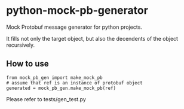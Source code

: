 # python-mock-pb-generator
Mock Protobuf message generator for python projects.

It fills not only the target object, but also the decendents of the object recursively. 

## How to use

```
from mock_pb_gen import make_mock_pb
# assume that ref is an instance of protobuf object
generated = mock_pb_gen.make_mock_pb(ref)

```

Please refer to tests/gen_test.py

